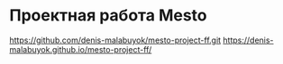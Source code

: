 # Проектная работа Mesto
https://github.com/denis-malabuyok/mesto-project-ff.git
https://denis-malabuyok.github.io/mesto-project-ff/

